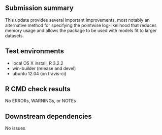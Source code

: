 ## Submission summary

This update provides several important improvements, most notably an alternative
method for specifying the pointwise log-likelihood that reduces memory usage 
and allows the package to be used with models fit to larger datasets. 

## Test environments
* local OS X install, R 3.2.2
* win-builder (release and devel)
* ubuntu 12.04 (on travis-ci)

## R CMD check results
No ERRORs, WARNINGs, or NOTEs

## Downstream dependencies
No issues.

